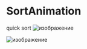 ﻿# SortAnimation
 quick sort
![изображение](https://user-images.githubusercontent.com/81105296/169335468-a34fd1c7-095a-4ed6-93b3-88212d8f8549.png)

![изображение](https://user-images.githubusercontent.com/81105296/169335409-3a23dea7-ae56-4748-8f39-2b6a213b5a2c.png)

